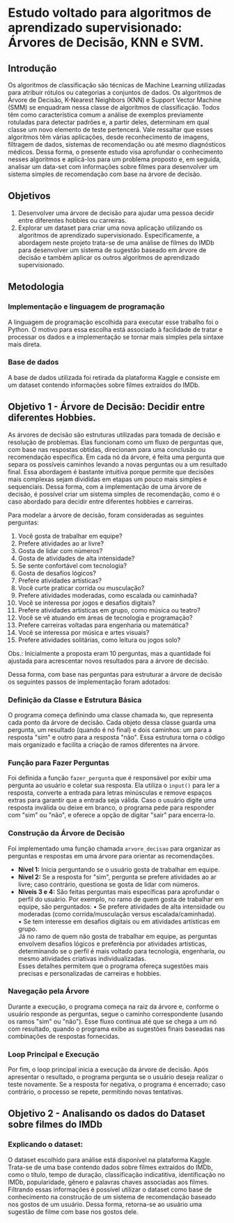# **Estudo voltado para algoritmos de aprendizado supervisionado: Árvores de Decisão, KNN e SVM.**

## Introdução 
Os algoritmos de classificação são técnicas de Machine Learning utilizadas para atribuir rótulos ou categorias a conjuntos de dados. Os algoritmos de Árvore de Decisão, K-Nearest Neighbors (KNN) e Support Vector Machine (SMM) se enquadram nessa classe de algoritmos de classificação. Todos têm como característica comum a análise de exemplos previamente rotuladas para detectar padrões e, a partir deles, determinam em qual classe um novo elemento de teste pertencerá. Vale ressaltar que esses algoritmos têm várias aplicações, desde reconhecimento de imagens, filtragem de dados, sistemas de recomendação ou até mesmo diagnósticos médicos. Dessa forma, o presente estudo visa aprofundar o conhecimento nesses algoritmos e aplicá-los para um problema proposto e, em seguida, analisar um data-set com informações sobre filmes para desenvolver um sistema simples de recomendação com base na árvore de decisão.

## Objetivos
1. Desenvolver uma árvore de decisão para ajudar uma pessoa decidir entre diferentes hobbies ou carreiras.
2. Explorar um dataset para criar uma nova aplicação utilizando os algoritmos de aprendizado supervisionado. Especificamente, a abordagem neste projeto trata-se de uma análise de filmes do IMDb para desenvolver um sistema de sugestão baseado em árvore de decisão e também aplicar os outros algoritmos de aprendizado supervisionado. 

## Metodologia
### Implementação e linguagem de programação
A linguagem de programação escolhida para executar esse trabalho foi o Python. O motivo para essa escolha está associado à facilidade de tratar e processar os dados e a implementação se tornar mais simples pela sintaxe mais direta. 

### Base de dados
A base de dados utilizada foi retirada da plataforma Kaggle e consiste em um dataset contendo informações sobre filmes extraídos do IMDb.


## **Objetivo 1 - Árvore de Decisão: Decidir entre diferentes Hobbies.**
As árvores de decisão são estruturas utilizadas para tomada de decisão e resolução de problemas. Elas funcionam como um fluxo de perguntas que, com base nas respostas obtidas, direcionam para uma conclusão ou recomendação específica. Em cada nó da árvore, é feita uma pergunta que separa os possíveis caminhos levando a novas perguntas ou a um resultado final.
Essa abordagem é bastante intuitiva porque permite que decisões mais complexas sejam divididas em etapas um pouco mais simples e sequenciais. Dessa forma, com a implementação de uma árvore de decisão, é possível criar um sistema simples de recomendação, como é o caso abordado para decidir entre diferentes hobbies e carreiras.

Para modelar a árvore de decisão, foram consideradas as seguintes perguntas:
1. Você gosta de trabalhar em equipe?
2. Prefere atividades ao ar livre?
3. Gosta de lidar com números?
4. Gosta de atividades de alta intensidade?
5. Se sente confortável com tecnologia?
6. Gosta de desafios lógicos?
7. Prefere atividades artísticas?
8. Você curte praticar corrida ou musculação?
9. Prefere atividades moderadas, como escalada ou caminhada?
10. Você se interessa por jogos e desafios digitais?
11. Prefere atividades artísticas em grupo, como música ou teatro?
12. Você se vê atuando em áreas de tecnologia e programação?
13. Prefere carreiras voltadas para engenharia ou matemática?
14. Você se interessa por música e artes visuais?
15. Prefere atividades solitárias, como leitura ou jogos solo?

Obs.: Inicialmente a proposta eram 10 perguntas, mas a quantidade foi ajustada para acrescentar novos resultados para a árvore de decisão.

Dessa forma, com base nas perguntas para estruturar a árvore de decisão os seguintes passos de implementação foram adotados:

### Definição da Classe e Estrutura Básica  
O programa começa definindo uma classe chamada `No`, que representa cada ponto da árvore de decisão. Cada objeto dessa classe guarda uma pergunta, um resultado (quando é nó final) e dois caminhos: um para a resposta "sim" e outro para a resposta "não". Essa estrutura torna o código mais organizado e facilita a criação de ramos diferentes na árvore.

### Função para Fazer Perguntas
Foi definida a função `fazer_pergunta` que é responsável por exibir uma pergunta ao usuário e coletar sua resposta. Ela utiliza o `input()` para ler a resposta, converte a entrada para letras minúsculas e remove espaços extras para garantir que a entrada seja válida. Caso o usuário digite uma resposta inválida ou deixe em branco, o programa pede para responder com "sim" ou "não", e oferece a opção de digitar "sair" para encerra-lo.

### Construção da Árvore de Decisão
Foi implementado uma função chamada `arvore_decisao` para organizar as perguntas e respostas em uma árvore para orientar as recomendações.  
- **Nível 1:** Inicia perguntando se o usuário gosta de trabalhar em equipe.  
- **Nível 2:** Se a resposta for "sim", pergunta se prefere atividades ao ar livre; caso contrário, questiona se gosta de lidar com números.  
- **Níveis 3 e 4:** São feitas perguntas mais específicas para aprofundar o perfil do usuário. Por exemplo, no ramo de quem gosta de trabalhar em equipe, são perguntados:
	• Se prefere atividades de alta intensidade ou moderadas (como corrida/musculação versus escalada/caminhada).  
	• Se tem interesse em desafios digitais ou em atividades artísticas em grupo.  
	Já no ramo de quem não gosta de trabalhar em equipe, as perguntas envolvem desafios lógicos e preferência por atividades artísticas, determinando se o perfil é mais voltado para tecnologia, engenharia, ou mesmo atividades criativas individualizadas.  
Esses detalhes permitem que o programa ofereça sugestões mais precisas e personalizadas de carreiras e hobbies.

### Navegação pela Árvore
Durante a execução, o programa começa na raiz da árvore e, conforme o usuário responde as perguntas, segue o caminho correspondente (usando os ramos "sim" ou "não"). Esse fluxo continua até que se chega a um nó com resultado, quando o programa exibe as sugestões finais baseadas nas combinações de respostas fornecidas.

### Loop Principal e Execução  
Por fim, o loop principal inicia a execução da árvore de decisão. Após apresentar o resultado, o programa pergunta se o usuário deseja realizar o teste novamente. Se a resposta for negativa, o programa é encerrado; caso contrário, o processo se repete, permitindo novas tentativas.

## **Objetivo 2 - Analisando os dados do Dataset sobre filmes do IMDb**


### Explicando o dataset:
O dataset escolhido para análise está disponível na plataforma Kaggle. Trata-se de uma base contendo dados sobre filmes extraídos do IMDb, como o título, tempo de duração, classificação indicatitiva, identificação no IMDb, popularidade, gênero e palavras chaves associadas aos filmes. 
Filtrando essas informações é possível utilizar o dataset como base de conhecimento na construção de um sistema de recomendação baseado nos gostos de um usuário. Dessa forma, retorna-se ao usuário uma sugestão de filme com base nos gostos dele.